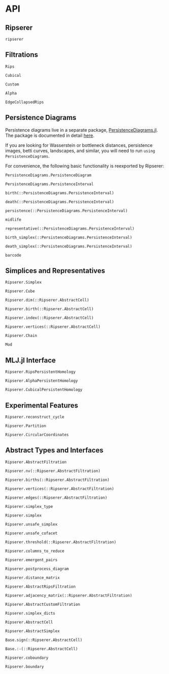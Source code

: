# API

## Ripserer

```@docs
ripserer
```

## Filtrations

```@docs
Rips
```

```@docs
Cubical
```

```@docs
Custom
```

```@docs
Alpha
```

```@docs
EdgeCollapsedRips
```

## Persistence Diagrams

Persistence diagrams live in a separate package,
[PersistenceDiagrams.jl](https://github.com/mtsch/PersistenceDiagrams.jl). The package is
documented in detail [here](https://mtsch.github.io/PersistenceDiagrams.jl/dev/).

If you are looking for
Wasserstein or bottleneck distances, persistence images, betti curves, landscapes, and
similar, you will need to run `using PersistenceDiagrams`.

For convenience, the following basic functionality is reexported by Ripserer:

```@docs
PersistenceDiagrams.PersistenceDiagram
```

```@docs
PersistenceDiagrams.PersistenceInterval
```

```@docs
birth(::PersistenceDiagrams.PersistenceInterval)
```

```@docs
death(::PersistenceDiagrams.PersistenceInterval)
```

```@docs
persistence(::PersistenceDiagrams.PersistenceInterval)
```

```@docs
midlife
```

```@docs
representative(::PersistenceDiagrams.PersistenceInterval)
```

```@docs
birth_simplex(::PersistenceDiagrams.PersistenceInterval)
```

```@docs
death_simplex(::PersistenceDiagrams.PersistenceInterval)
```

```@docs
barcode
```

## Simplices and Representatives

```@docs
Ripserer.Simplex
```

```@docs
Ripserer.Cube
```

```@docs
Ripserer.dim(::Ripserer.AbstractCell)
```

```@docs
Ripserer.birth(::Ripserer.AbstractCell)
```

```@docs
Ripserer.index(::Ripserer.AbstractCell)
```

```@docs
Ripserer.vertices(::Ripserer.AbstractCell)
```

```@docs
Ripserer.Chain
```

```@docs
Mod
```

## MLJ.jl Interface

```@docs
Ripserer.RipsPersistentHomology
```

```@docs
Ripserer.AlphaPersistentHomology
```

```@docs
Ripserer.CubicalPersistentHomology
```

## Experimental Features

```@docs
Ripserer.reconstruct_cycle
```

```@docs
Ripserer.Partition
```

```@docs
Ripserer.CircularCoordinates
```

## Abstract Types and Interfaces

```@docs
Ripserer.AbstractFiltration
```

```@docs
Ripserer.nv(::Ripserer.AbstractFiltration)
```

```@docs
Ripserer.births(::Ripserer.AbstractFiltration)
```

```@docs
Ripserer.vertices(::Ripserer.AbstractFiltration)
```

```@docs
Ripserer.edges(::Ripserer.AbstractFiltration)
```

```@docs
Ripserer.simplex_type
```

```@docs
Ripserer.simplex
```

```@docs
Ripserer.unsafe_simplex
```

```@docs
Ripserer.unsafe_cofacet
```

```@docs
Ripserer.threshold(::Ripserer.AbstractFiltration)
```

```@docs
Ripserer.columns_to_reduce
```

```@docs
Ripserer.emergent_pairs
```

```@docs
Ripserer.postprocess_diagram
```

```@docs
Ripserer.distance_matrix
```

```@docs
Ripserer.AbstractRipsFiltration
```

```@docs
Ripserer.adjacency_matrix(::Ripserer.AbstractFiltration)
```

```@docs
Ripserer.AbstractCustomFiltration
```

```@docs
Ripserer.simplex_dicts
```

```@docs
Ripserer.AbstractCell
```

```@docs
Ripserer.AbstractSimplex
```

```@docs
Base.sign(::Ripserer.AbstractCell)
```

```@docs
Base.:-(::Ripserer.AbstractCell)
```

```@docs
Ripserer.coboundary
```

```@docs
Ripserer.boundary
```
